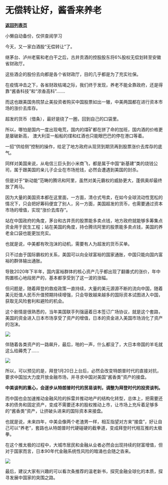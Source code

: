 # 无偿转让好，酱香来养老

[**返回列表页**](/gzh/政事堂2019)

小懒自动备份，仅供查阅学习

今天，又一家白酒股“无偿转让”了。  

  

继茅台、泸州老窖和老白干之后，古井贡酒的控股股东将6%股权无偿划转至安徽省财政厅。  

  

这些酒企的股份去向都是各个省财政厅，目的几乎都是为了充实社保。

  

在疫情冲击之下，各省财政枯竭之际，我们终于发现，养老不能全靠政府，还是得靠“酱香科技”和“浓香高科”.......  

  

而这也跟美国务院禁止美投资者购买中国股票如出一辙，中美两国都在进行资本市场的涨价去库存。

  

超发的货币（借条），最好是绕了一圈，回到自己的口袋里。

  

所以，哪怕是国内一度出现电荒，国内的煤矿都在拼了命的加班，国内酒的价格更是屡破新高， 澳大利亚一船船的煤和红酒也只能眼巴巴的停在港口等着。

  

一招“供给侧”控制的操作，给足了地方政府从现货到期货再到股票涨价去库存的底气。

  

同样对美国来说，从电信三巨头到小米商飞，都是属于中国“新基建”类的烧钱公司，属于跟美国的亲儿子企业在市场抢钱，必然会遭遇到美国的封杀。

  

但是对于“新动能”范畴的腾讯和阿里，虽然对美元霸权的威胁更大，蓬佩奥却最终放了两马。

  

因为大量的美国资本都在这里面，一方面，清仓式甩卖，在如今全球流动性宽松的情况下，只会把好筹码便宜了别人，另一方面，美国超发的货币，也需要通过资本市场的增值，实现“涨价去库存”。

  

站在中国政府的角度，茅台和古井贡的股票能多卖点钱，地方政府就能够多筹集点资金用于民生工程；站在美国的角度，持仓腾讯阿里的股票能多卖点钱，美国的养老金口袋也能更加充实。

  

也就是说，中美都有吹泡沫的动机，需要有人为超发的货币买单。

  

只不过由于国际霸权的关系，美国可以向全球富裕的国家通胀，中国只能向国内富裕的群体输出通胀。  

  

导致2020年下半年，国内富裕群体的核心资产几乎都出现了翻番式的涨价，年中购置核心地段房产的，基本都享受到了这一波的涨幅。  

  

但问题是，随着拜登的救疫政策一直持续，大量的美元源源不断的流向中国，随着美元贬值人民币升值预期持续增强，只会导致越来越多的国际资本试图进入中国，获取无风险套利和避险的机会。  

  

这个剧情是很熟悉的，当年美国联手列强逼着日本签订广场协议，就是这个套路，美国的资金进入日本市场享受了资产的增值，日本的资金进入美国市场消化了资产的泡沫。

  

![](https://mmbiz.qpic.cn/mmbiz_jpg/rxhS23yu8cOnVaFia6NLsYbCBtH1P1d36uibjNRWWw8cb46W8FC61hUPS3mQZScFtW8ltFdxTPd1pfe0oELwBq9g/640?wx_fmt=jpeg)

  

伴随着各类资产的一路飙升，最后，啪的一声，什么都没了，大日本帝国的羊毛就这么给薅秃了......  

  

![](https://mmbiz.qpic.cn/mmbiz_jpg/rxhS23yu8cOnVaFia6NLsYbCBtH1P1d362RiaRXCJlwg9IAMx99Hl0YyftGD6F3vuvVnOP5AsP2ficQicMxjtnk3sg/640?wx_fmt=jpeg)

  

所以，可以预见的是，拜登1月20日上台后，必然会改变特朗普时代的直接对抗，要求中国加大力度开放金融市场，并寻求中国对美国“酱香类”资产的接盘。

  

 **中美谈判的重心，会逐步从特朗普时代的贸易谈判，调整为拜登时代的投资谈判。**  

  

而中国也会加速推动金融风险的拆雷并推动地产的结构化转型，总体上，把需要还本的债务和固定资产，变成不需要还本的股权推动上市，让市场上充斥着足够多的“酱香类”资产，让挤破头进来的国际资本来接盘。  

  

也就是说，未来四年，中美会像两个老渣男一样，相互指望对方来“接盘”，好让自己可以“养老”，套路也从特朗普时代硬碰硬的截拳道，变成拜登时代相互推的太极拳。  

  

在这个推太极的过程中，大城市居民和金融从业者必然会出现持续的财富增值，但对于国家而言，日本90年代金融系统性风险的暗涌也会随之沓来。

  

![](https://mmbiz.qpic.cn/mmbiz_jpg/rxhS23yu8cPp0iaKAfe0ZsWfgGcY72o9Nror8TicrtnlDsqzY7y4Kum4fM3X0FMEGlbvm9HvZUiaETSnLt4DHNLbQ/640?wx_fmt=jpeg)

  

最后，建议大家有兴趣的可以看次条推荐的温老新书，探究金融全球化的本质，探寻发展中国家的突围之路。

